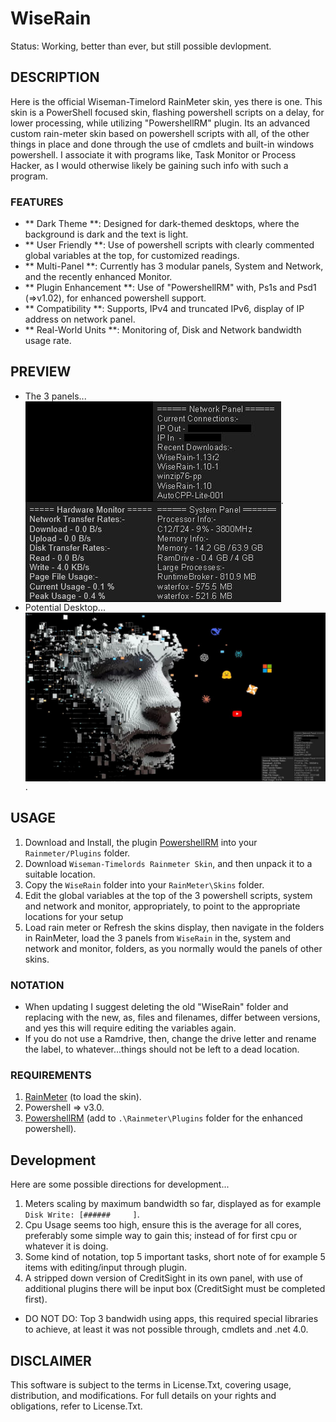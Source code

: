 # WiseRain
Status: Working, better than ever, but still possible devlopment.

## DESCRIPTION
Here is the official Wiseman-Timelord RainMeter skin, yes there is one. This skin is a PowerShell focused skin, flashing powershell scripts on a delay, for lower processing, while utilizing "PowershellRM" plugin. Its an advanced custom rain-meter skin based on powershell scripts with all, of the other things in place and done through the use of cmdlets and built-in windows powershell. I associate it with programs like, Task Monitor or Process Hacker, as I would otherwise likely be gaining such info with such a program.

### FEATURES
- ** Dark Theme **: Designed for dark-themed desktops, where the background is dark and the text is light.
- ** User Friendly **: Use of powershell scripts with clearly commented global variables at the top, for customized readings.
- ** Multi-Panel **: Currently has 3 modular panels, System and Network, and the recently enhanced Monitor.
- ** Plugin Enhancement **: Use of "PowershellRM" with, Ps1s and Psd1 (=>v1.02), for enhanced powershell support.
- ** Compatibility **: Supports, IPv4 and truncated IPv6, display of IP address on network panel.
- ** Real-World Units **: Monitoring of, Disk and Network bandwidth usage rate.

## PREVIEW
- The 3 panels...
<br><img src="./media/wiserain_v114r1.jpg" align="center" alt="no image">.
- Potential Desktop...
<br><img src="./media/wiserain_desktop_114r2.jpg" align="center" alt="no image">.

## USAGE
1. Download and Install, the plugin [PowershellRM](https://github.com/khanhas/PowershellRM) into your `Rainmeter/Plugins` folder.
2. Download `Wiseman-Timelords Rainmeter Skin`, and then unpack it to a suitable location.
3. Copy the `WiseRain` folder into your `RainMeter\Skins` folder.
4. Edit the global variables at the top of the 3 powershell scripts, system and network and monitor, appropriately, to point to the appropriate locations for your setup
5. Load rain meter or Refresh the skins display, then navigate in the folders in RainMeter, load the 3 panels from `WiseRain` in the, system and network and monitor, folders, as you normally would the panels of other skins.   

### NOTATION
- When updating I suggest deleting the old "WiseRain" folder and replacing with the new, as, files and filenames, differ between versions, and yes this will require editing the variables again.
- If you do not use a Ramdrive, then, change the drive letter and rename the label, to whatever...things should not be left to a dead location.

### REQUIREMENTS
1. [RainMeter](https://www.rainmeter.net/) (to load the skin).
2. Powershell => v3.0.
3. [PowershellRM](https://github.com/khanhas/PowershellRM) (add to `.\Rainmeter\Plugins` folder for the enhanced powershell).

## Development
Here are some possible directions for development...
1. Meters scaling by maximum bandwidth so far, displayed as for example `Disk Write: [######     ]`.
1. Cpu Usage seems too high, ensure this is the average for all cores, preferably some simple way to gain this; instead of for first cpu or whatever it is doing.
2. Some kind of notation, top 5 important tasks, short note of for example 5 items with editing/input through plugin.
3. A stripped down version of CreditSight in its own panel, with use of additional plugins there will be input box (CreditSight must be completed first).
- DO NOT DO: Top 3 bandwidh using apps, this required special libraries to achieve, at least it was not possible through, cmdlets and .net 4.0.
## DISCLAIMER
This software is subject to the terms in License.Txt, covering usage, distribution, and modifications. For full details on your rights and obligations, refer to License.Txt.
